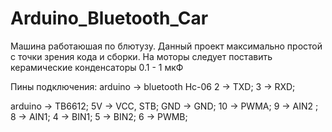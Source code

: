 # Arduino_Bluetooth_Car
Машина работаюшая по блютузу. Данный проект максимально простой с точки зрения кода и сборки.
На моторы следует поставить керамические конденсаторы 0.1 - 1 мкФ


Пины подключения:
arduino -> bluetooth Hc-06
2 -> TXD;
3 -> RXD;

arduino -> TB6612;
5V -> VCC, STB;
GND -> GND;
10 -> PWMA;
9 -> AIN2 ;
8 -> AIN1;
4 -> BIN1;
5 -> BIN2;
6 -> PWMB;
